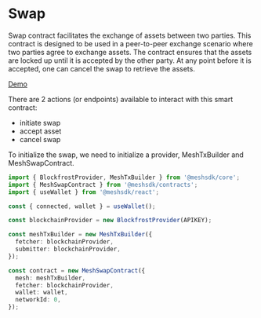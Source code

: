 # Swap

Swap contract facilitates the exchange of assets between two parties. This contract is designed to be used in a peer-to-peer exchange scenario where two parties agree to exchange assets. The contract ensures that the assets are locked up until it is accepted by the other party. At any point before it is accepted, one can cancel the swap to retrieve the assets.

[Demo](https://meshjs.dev/smart-contracts/swap)

There are 2 actions (or endpoints) available to interact with this smart contract:

- initiate swap
- accept asset
- cancel swap

To initialize the swap, we need to initialize a provider, MeshTxBuilder and MeshSwapContract.

```typescript
import { BlockfrostProvider, MeshTxBuilder } from '@meshsdk/core';
import { MeshSwapContract } from '@meshsdk/contracts';
import { useWallet } from '@meshsdk/react';

const { connected, wallet } = useWallet();

const blockchainProvider = new BlockfrostProvider(APIKEY);

const meshTxBuilder = new MeshTxBuilder({
  fetcher: blockchainProvider,
  submitter: blockchainProvider,
});

const contract = new MeshSwapContract({
  mesh: meshTxBuilder,
  fetcher: blockchainProvider,
  wallet: wallet,
  networkId: 0,
});
```
